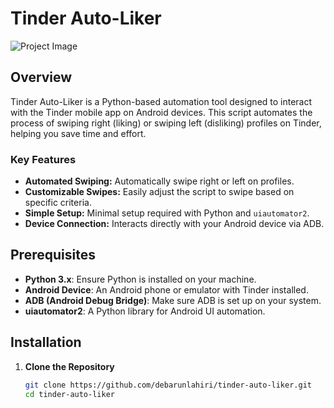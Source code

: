 # Tinder Auto-Liker

![Project Image](https://drive.google.com/drive/u/0/folders/1n_BszXdTsffqv6glGJpqw7c3IexWZ15A)

## Overview

Tinder Auto-Liker is a Python-based automation tool designed to interact with the Tinder mobile app on Android devices. This script automates the process of swiping right (liking) or swiping left (disliking) profiles on Tinder, helping you save time and effort.

### **Key Features**
- **Automated Swiping:** Automatically swipe right or left on profiles.
- **Customizable Swipes:** Easily adjust the script to swipe based on specific criteria.
- **Simple Setup:** Minimal setup required with Python and `uiautomator2`.
- **Device Connection:** Interacts directly with your Android device via ADB.

## Prerequisites

- **Python 3.x**: Ensure Python is installed on your machine.
- **Android Device**: An Android phone or emulator with Tinder installed.
- **ADB (Android Debug Bridge)**: Make sure ADB is set up on your system.
- **uiautomator2**: A Python library for Android UI automation.

## Installation

1. **Clone the Repository**

   ```bash
   git clone https://github.com/debarunlahiri/tinder-auto-liker.git
   cd tinder-auto-liker
